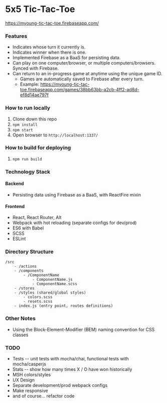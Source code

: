 # 5x5 Tic-Tac-Toe

https://myoung-tic-tac-toe.firebaseapp.com/

### Features

- Indicates whose turn it currently is.
- Indicates winner when there is one.
- Implemented Firebase as a BaaS for persisting data.
- Can play on one computer/browser, or multiple computers/browsers. Synced with Firebase.
- Can return to an in-progress game at anytime using the unique game ID. <br>
    * Games are automatically saved to Firebase after every turn.
    * Example: https://myoung-tic-tac-toe.firebaseapp.com/games/38bb63bb-a2cb-4ff2-ad8d-ef8d14ae797f

### How to run locally

1. Clone down this repo
2. `npm install`
3. `npm start`
4. Open browser to `http://localhost:1337/`

### How to build for deploying

1. `npm run build`

### Technology Stack

#### Backend

- Persisting data using Firebase as a BaaS, with ReactFire mixin

#### Frontend

- React, React Router, Alt
- Webpack with hot reloading (separate configs for dev/prod)
- ES6 with Babel
- SCSS
- ESLint

### Directory Structure

```
/src
    - /actions
    - /components
        - /ComponentName
            - ComponentName.js
            - ComponentName.scss
    - /stores
    - /styles (shared/global styles)
        - colors.scss
        - resets.scss
    - index.js (entry point, routes definitions)
```

### Other Notes

- Using the Block-Element-Modifier (BEM) naming convention for CSS classes

### TODO

- Tests -- unit tests with mocha/chai, functional tests with mocha/casperjs
- Stats -- show how many times X / O have won historically
- MSH colors/styles
- UX Design
- Separate development/prod webpack configs
- Make responsive
- and of course... refactor code
